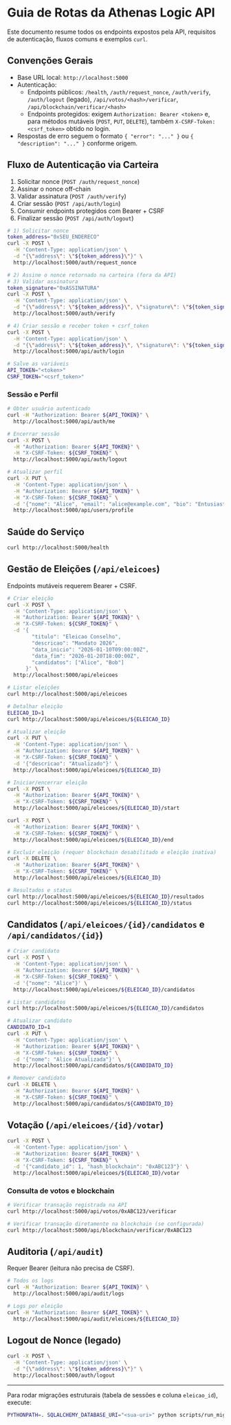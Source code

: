 # Guia de Rotas da Athenas Logic API

Este documento resume todos os endpoints expostos pela API, requisitos de autenticação, fluxos comuns e exemplos `curl`.

## Convenções Gerais
- Base URL local: `http://localhost:5000`
- Autenticação:
  - Endpoints públicos: `/health`, `/auth/request_nonce`, `/auth/verify`, `/auth/logout` (legado), `/api/votos/<hash>/verificar`, `/api/blockchain/verificar/<hash>`
  - Endpoints protegidos: exigem `Authorization: Bearer <token>` e, para métodos mutáveis (`POST`, `PUT`, `DELETE`), também `X-CSRF-Token: <csrf_token>` obtido no login.
- Respostas de erro seguem o formato `{ "error": "..." }` ou `{ "description": "..." }` conforme origem.

## Fluxo de Autenticação via Carteira
1. Solicitar nonce (`POST /auth/request_nonce`)
2. Assinar o nonce off-chain
3. Validar assinatura (`POST /auth/verify`)
4. Criar sessão (`POST /api/auth/login`)
5. Consumir endpoints protegidos com Bearer + CSRF
6. Finalizar sessão (`POST /api/auth/logout`)

```bash
# 1) Solicitar nonce
token_address="0xSEU_ENDERECO"
curl -X POST \
  -H 'Content-Type: application/json' \
  -d "{\"address\": \"${token_address}\"}" \
  http://localhost:5000/auth/request_nonce

# 2) Assine o nonce retornado na carteira (fora da API)
# 3) Validar assinatura
token_signature="0xASSINATURA"
curl -X POST \
  -H 'Content-Type: application/json' \
  -d "{\"address\": \"${token_address}\", \"signature\": \"${token_signature}\"}" \
  http://localhost:5000/auth/verify

# 4) Criar sessão e receber token + csrf_token
curl -X POST \
  -H 'Content-Type: application/json' \
  -d "{\"address\": \"${token_address}\", \"signature\": \"${token_signature}\"}" \
  http://localhost:5000/api/auth/login

# Salve as variáveis
API_TOKEN="<token>"
CSRF_TOKEN="<csrf_token>"
```

### Sessão e Perfil
```bash
# Obter usuário autenticado
curl -H "Authorization: Bearer ${API_TOKEN}" \
  http://localhost:5000/api/auth/me

# Encerrar sessão
curl -X POST \
  -H "Authorization: Bearer ${API_TOKEN}" \
  -H "X-CSRF-Token: ${CSRF_TOKEN}" \
  http://localhost:5000/api/auth/logout

# Atualizar perfil
curl -X PUT \
  -H 'Content-Type: application/json' \
  -H "Authorization: Bearer ${API_TOKEN}" \
  -H "X-CSRF-Token: ${CSRF_TOKEN}" \
  -d '{"nome": "Alice", "email": "alice@example.com", "bio": "Entusiasta"}' \
  http://localhost:5000/api/users/profile
```

## Saúde do Serviço
```bash
curl http://localhost:5000/health
```

## Gestão de Eleições (`/api/eleicoes`)
Endpoints mutáveis requerem Bearer + CSRF.

```bash
# Criar eleição
curl -X POST \
  -H 'Content-Type: application/json' \
  -H "Authorization: Bearer ${API_TOKEN}" \
  -H "X-CSRF-Token: ${CSRF_TOKEN}" \
  -d '{
        "titulo": "Eleicao Conselho",
        "descricao": "Mandato 2026",
        "data_inicio": "2026-01-10T09:00:00Z",
        "data_fim": "2026-01-20T18:00:00Z",
        "candidatos": ["Alice", "Bob"]
      }' \
  http://localhost:5000/api/eleicoes

# Listar eleições
curl http://localhost:5000/api/eleicoes

# Detalhar eleição
ELEICAO_ID=1
curl http://localhost:5000/api/eleicoes/${ELEICAO_ID}

# Atualizar eleição
curl -X PUT \
  -H 'Content-Type: application/json' \
  -H "Authorization: Bearer ${API_TOKEN}" \
  -H "X-CSRF-Token: ${CSRF_TOKEN}" \
  -d '{"descricao": "Atualizado"}' \
  http://localhost:5000/api/eleicoes/${ELEICAO_ID}

# Iniciar/encerrar eleição
curl -X POST \
  -H "Authorization: Bearer ${API_TOKEN}" \
  -H "X-CSRF-Token: ${CSRF_TOKEN}" \
  http://localhost:5000/api/eleicoes/${ELEICAO_ID}/start

curl -X POST \
  -H "Authorization: Bearer ${API_TOKEN}" \
  -H "X-CSRF-Token: ${CSRF_TOKEN}" \
  http://localhost:5000/api/eleicoes/${ELEICAO_ID}/end

# Excluir eleição (requer blockchain desabilitado e eleição inativa)
curl -X DELETE \
  -H "Authorization: Bearer ${API_TOKEN}" \
  -H "X-CSRF-Token: ${CSRF_TOKEN}" \
  http://localhost:5000/api/eleicoes/${ELEICAO_ID}

# Resultados e status
curl http://localhost:5000/api/eleicoes/${ELEICAO_ID}/resultados
curl http://localhost:5000/api/eleicoes/${ELEICAO_ID}/status
```

## Candidatos (`/api/eleicoes/{id}/candidatos` e `/api/candidatos/{id}`)
```bash
# Criar candidato
curl -X POST \
  -H 'Content-Type: application/json' \
  -H "Authorization: Bearer ${API_TOKEN}" \
  -H "X-CSRF-Token: ${CSRF_TOKEN}" \
  -d '{"nome": "Alice"}' \
  http://localhost:5000/api/eleicoes/${ELEICAO_ID}/candidatos

# Listar candidatos
curl http://localhost:5000/api/eleicoes/${ELEICAO_ID}/candidatos

# Atualizar candidato
CANDIDATO_ID=1
curl -X PUT \
  -H 'Content-Type: application/json' \
  -H "Authorization: Bearer ${API_TOKEN}" \
  -H "X-CSRF-Token: ${CSRF_TOKEN}" \
  -d '{"nome": "Alice Atualizada"}' \
  http://localhost:5000/api/candidatos/${CANDIDATO_ID}

# Remover candidato
curl -X DELETE \
  -H "Authorization: Bearer ${API_TOKEN}" \
  -H "X-CSRF-Token: ${CSRF_TOKEN}" \
  http://localhost:5000/api/candidatos/${CANDIDATO_ID}
```

## Votação (`/api/eleicoes/{id}/votar`)
```bash
curl -X POST \
  -H 'Content-Type: application/json' \
  -H "Authorization: Bearer ${API_TOKEN}" \
  -H "X-CSRF-Token: ${CSRF_TOKEN}" \
  -d '{"candidato_id": 1, "hash_blockchain": "0xABC123"}' \
  http://localhost:5000/api/eleicoes/${ELEICAO_ID}/votar
```

### Consulta de votos e blockchain
```bash
# Verificar transação registrada na API
curl http://localhost:5000/api/votos/0xABC123/verificar

# Verificar transação diretamente na blockchain (se configurada)
curl http://localhost:5000/api/blockchain/verificar/0xABC123
```

## Auditoria (`/api/audit`)
Requer Bearer (leitura não precisa de CSRF).
```bash
# Todos os logs
curl -H "Authorization: Bearer ${API_TOKEN}" \
  http://localhost:5000/api/audit/logs

# Logs por eleição
curl -H "Authorization: Bearer ${API_TOKEN}" \
  http://localhost:5000/api/audit/eleicoes/${ELEICAO_ID}
```

## Logout de Nonce (legado)
```bash
curl -X POST \
  -H 'Content-Type: application/json' \
  -d "{\"address\": \"${token_address}\"}" \
  http://localhost:5000/auth/logout
```

---
Para rodar migrações estruturais (tabela de sessões e coluna `eleicao_id`), execute:
```bash
PYTHONPATH=. SQLALCHEMY_DATABASE_URI="<sua-uri>" python scripts/run_migrations.py
```
